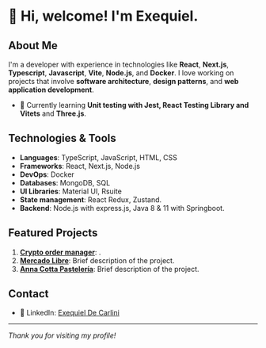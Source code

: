 # 👋 Hi, welcome! I'm Exequiel.

## About Me
I'm a developer with experience in technologies like **React**, **Next.js**, **Typescript**, **Javascript**, **Vite**, **Node.js**, and **Docker**. I love working on projects that involve **software architecture**, **design patterns**, and **web application development**.

- 🌱 Currently learning **Unit testing with Jest, React Testing Library and Vitets** and **Three.js**.

## Technologies & Tools
- **Languages**: TypeScript, JavaScript, HTML, CSS
- **Frameworks**: React, Next.js, Node.js
- **DevOps**: Docker
- **Databases**: MongoDB, SQL
- **UI Libraries**: Material UI, Rsuite
- **State management**: React Redux, Zustand.
- **Backend**: Node.js with express.js, Java 8 & 11 with Springboot.

## Featured Projects
1. **[Crypto order manager](https://github.com/edecarlini/crypto-order-manager)**: .
2. **[Mercado Libre](https://github.com/edecarlini/meli-frontend)**: Brief description of the project.
3. **[Anna Cotta Pastelería](https://github.com/edecarlini/anna-cotta)**: Brief description of the project.

## Contact
- 💼 LinkedIn: [Exequiel De Carlini](https://linkedin.com/in/exequieldecarlini)

---

_Thank you for visiting my profile!_
